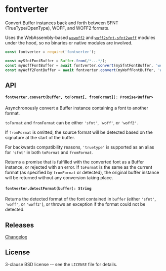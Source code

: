 # fontverter

Convert Buffer instances back and forth between SFNT (TrueType/OpenType), WOFF, and WOFF2 formats.

Uses the WebAssembly-based [`wawoff2`](https://github.com/fontello/wawoff2) and [`woff2sfnt-sfnt2woff`](https://github.com/odemiral/woff2sfnt-sfnt2woff) modules under the hood, so no binaries or native modules are involved.

```js
const fontverter = require('fontverter');

const mySfntFontBuffer = Buffer.from(/*...*/);
const myWoffFontBuffer = await fontverter.convert(mySfntFontBuffer, 'woff');
const myWoff2FontBuffer = await fontverter.convert(myWoffFontBuffer, 'woff2');
```

## API

#### `fontverter.convert(buffer, toFormat[, fromFormat]): Promise<Buffer>`

Asynchronously convert a Buffer instance containing a font to another format.

`toFormat` and `fromFormat` can be either `'sfnt'`, `'woff'`, or `'woff2'`.

If `fromFormat` is omitted, the source format will be detected based on the signature at the start of the buffer.

For backwards compatibility reasons, `'truetype'` is supported as an alias for `'sfnt'` in both `toFormat` and `fromFormat`.

Returns a promise that is fulfilled with the converted font as a Buffer instance, or rejected with an error.
If `toFormat` is the same as the current format (as specified by `fromFormat` or detected), the original buffer instance will be returned without any conversion taking place.

#### `fontverter.detectFormat(buffer): String`

Returns the detected format of the font contained in `buffer` (either `'sfnt'`, `'woff'`, or `'woff2'`), or throws an exception if the format could not be detected.

## Releases

[Changelog](https://github.com/papandreou/fontverter/blob/master/CHANGELOG.md)

## License

3-clause BSD license -- see the `LICENSE` file for details.
